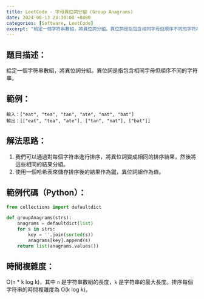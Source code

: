```yaml
---
title: LeetCode - 字母異位詞分組 (Group Anagrams)
date: 2024-08-13 23:30:00 +0800
categories: [Software, LeetCode]
excerpt: "給定一個字符串數組，將異位詞分組。異位詞是指包含相同字母但順序不同的字符串"
---
```


## **題目描述**：
給定一個字符串數組，將異位詞分組。異位詞是指包含相同字母但順序不同的字符串。

## **範例**：
   ```
   輸入：["eat", "tea", "tan", "ate", "nat", "bat"]
   輸出：[["eat", "tea", "ate"], ["tan", "nat"], ["bat"]]
   ```

## **解法思路**：
   1. 我們可以通過對每個字符串進行排序，將異位詞變成相同的排序結果，然後將這些相同的結果分組。
   2. 使用一個哈希表來儲存排序後的結果作為鍵，異位詞組作為值。

## **範例代碼**（Python）：
   ```python
   from collections import defaultdict

   def groupAnagrams(strs):
       anagrams = defaultdict(list)
       for s in strs:
           key = ''.join(sorted(s))
           anagrams[key].append(s)
       return list(anagrams.values())
   ```

## **時間複雜度**：
O(n * k log k)，其中 `n` 是字符串數組的長度，`k` 是字符串的最大長度。排序每個字符串的時間複雜度為 O(k log k)。
